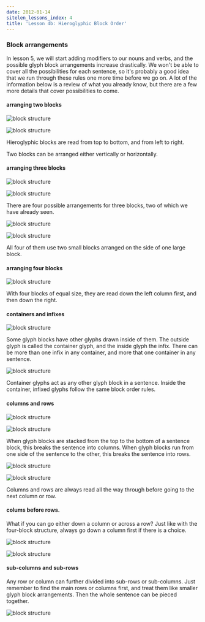 ```yaml
---
date: 2012-01-14
sitelen_lessons_index: 4
title: 'Lesson 4b: Hieroglyphic Block Order'
---
```


### Block arrangements





In lesson 5, we will start adding modifiers to our nouns and verbs, and the possible glyph block arrangements increase drastically. We won't be able to cover all the possibilities for each sentence, so it's probably a good idea that we run through these rules one more time before we go on. A lot of the information below is a review of what you already know, but there are a few more details that cover possibilities to come.





#### arranging two blocks






    

![block structure](/images/t47_tokipona/t47_kamasona/t47_kaso04b_01.png)









    

![block structure](/images/t47_tokipona/t47_kamasona/t47_kaso04b_02.png)








Hieroglyphic blocks are read from top to bottom, and from left to right.





Two blocks can be arranged either vertically or horizontally.





#### arranging three blocks






    

![block structure](/images/t47_tokipona/t47_kamasona/t47_kaso04b_03.png)









    

![block structure](/images/t47_tokipona/t47_kamasona/t47_kaso04b_06.png)








There are four possible arrangements for three blocks, two of which we have already seen.






    

![block structure](/images/t47_tokipona/t47_kamasona/t47_kaso04b_04.png)









    

![block structure](/images/t47_tokipona/t47_kamasona/t47_kaso04b_05.png)








All four of them use two small blocks arranged on the side of one large block.





#### arranging four blocks






    

![block structure](/images/t47_tokipona/t47_kamasona/t47_kaso04b_07.png)








With four blocks of equal size, they are read down the left column first, and then down the right.





#### containers and infixes






    

![block structure](/images/t47_tokipona/t47_kamasona/t47_kaso04b_08.png)








Some glyph blocks have other glyphs drawn inside of them. The outside glyph is called the container glyph, and the inside glyph the infix. There can be more than one infix in any container, and more that one container in any sentence.






    

![block structure](/images/t47_tokipona/t47_kamasona/t47_kaso04b_09.png)








Container glyphs act as any other glyph block in a sentence. Inside the container, infixed glyphs follow the same block order rules.





#### columns and rows






    

![block structure](/images/t47_tokipona/t47_kamasona/t47_kaso04b_10.png)









    

![block structure](/images/t47_tokipona/t47_kamasona/t47_kaso04b_11.png)








When glyph blocks are stacked from the top to the bottom of a sentence block, this breaks the sentence into columns. When glyph blocks run from one side of the sentence to the other, this breaks the sentence into rows.






    

![block structure](/images/t47_tokipona/t47_kamasona/t47_kaso04b_13.png)









    

![block structure](/images/t47_tokipona/t47_kamasona/t47_kaso04b_12.png)








Columns and rows are always read all the way through before going to the next column or row.





#### colums before rows.





What if you can go either down a column or across a row? Just like with the four-block structure, always go down a column first if there is a choice.






    

![block structure](/images/t47_tokipona/t47_kamasona/t47_kaso04b_15.png)









    

![block structure](/images/t47_tokipona/t47_kamasona/t47_kaso04b_14.png)








#### sub-columns and sub-rows





Any row or column can further divided into sub-rows or sub-columns. Just remember to find the main rows or columns first, and treat them like smaller glyph block arrangements. Then the whole sentence can be pieced together.






    

![block structure](/images/t47_tokipona/t47_kamasona/t47_kaso04b_16.png)








### 





